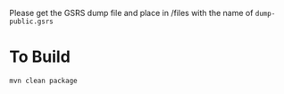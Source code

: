 Please get the GSRS dump file and place in /files with the name of `dump-public.gsrs`


To Build
========


```
mvn clean package
```

